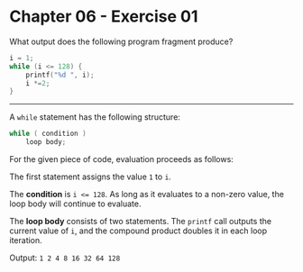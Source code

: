 # Chapter 06 - Exercise 01

What output does the following program fragment produce?

```C
i = 1;
while (i <= 128) {
    printf("%d ", i);
    i *=2;
}
```

---

A `while` statement has the following structure:

```C
while ( condition )
	loop body;
```

For the given piece of code, evaluation proceeds as follows:

The first statement assigns the value `1` to `i`.

The __condition__ is `i <= 128`.  As long as it evaluates to a non-zero value,
the loop body will continue to evaluate.

The __loop body__ consists of two statements.  The `printf` call outputs the
current value of `i`, and the compound product doubles it in each loop
iteration.

Output: `1 2 4 8 16 32 64 128 `
